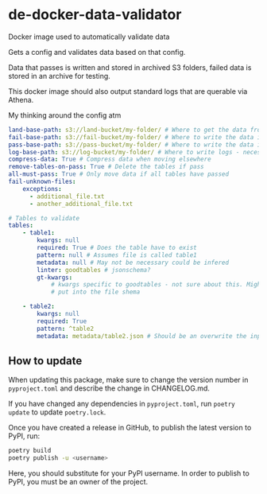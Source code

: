 # de-docker-data-validator
Docker image used to automatically validate data 

Gets a config and validates data based on that config.

Data that passes is written and stored in archived S3 folders, failed data is stored in an archive for testing. 

This docker image should also output standard logs that are querable via Athena.

My thinking around the config atm

```yaml
land-base-path: s3://land-bucket/my-folder/ # Where to get the data from
fail-base-path: s3://fail-bucket/my-folder/ # Where to write the data if failed validation
pass-base-path: s3://pass-bucket/my-folder/ # Where to write the data if passed validation
log-base-path: s3://log-bucket/my-folder/ # Where to write logs - necessary should be centralised? based on repo names maybe
compress-data: True # Compress data when moving elsewhere
remove-tables-on-pass: True # Delete the tables if pass 
all-must-pass: True # Only move data if all tables have passed
fail-unknown-files:
    exceptions: 
      - additional_file.txt
      - another_additional_file.txt

# Tables to validate
tables:
    - table1:
        kwargs: null
        required: True # Does the table have to exist
        pattern: null # Assumes file is called table1
        metadata: null # May not be necessary could be infered
        linter: goodtables # jsonschema?
        gt-kwargs:
            # kwargs specific to goodtables - not sure about this. Might be better to 
            # put into the file shema

    - table2:
        kwargs: null
        required: True
        pattern: ^table2
        metadata: metadata/table2.json # Should be an overwrite the input here is what it should infered as if set to None
```

## How to update

When updating this package, make sure to change the version number in `pyproject.toml` and describe the change in CHANGELOG.md.

If you have changed any dependencies in `pyproject.toml`, run `poetry update` to update `poetry.lock`.

Once you have created a release in GitHub, to publish the latest version to PyPI, run:

```bash
poetry build
poetry publish -u <username>
```

Here, you should substitute <username> for your PyPI username. In order to publish to PyPI, you must be an owner of the project.
